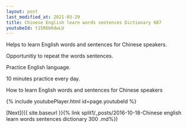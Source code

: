 ```yaml
---
layout: post
last_modified_at: 2021-03-29
title: Chinese English learn words sentences Dictionary 687 
youtubeId: t15R6bKdwLU
---
```

 
 
Helps to learn English words and sentences for Chinese speakers.

Opportunitiy to repeat the words sentences. 

Practice English language. 
 
10 minutes practice every day. 
 
How to learn English words and sentences for Chinese speakers 
 
{% include youtubePlayer.html id=page.youtubeId %}
 
 
[Next]({{ site.baseurl }}{% link  split1/_posts/2016-10-18-Chinese english learn words sentences dictionary 300 .md%})
 
